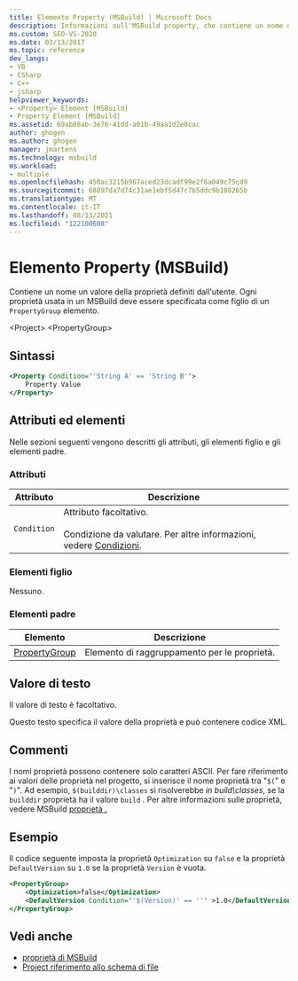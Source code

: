 ```yaml
---
title: Elemento Property (MSBuild) | Microsoft Docs
description: Informazioni sull'MSBuild property, che contiene un nome di proprietà definito dall'utente e un valore che deve essere specificato come figlio di un elemento PropertyGroup.
ms.custom: SEO-VS-2020
ms.date: 03/13/2017
ms.topic: reference
dev_langs:
- VB
- CSharp
- C++
- jsharp
helpviewer_keywords:
- <Property> Element [MSBuild]
- Property Element [MSBuild]
ms.assetid: 69ab08ab-3e76-41dd-a01b-49aa1d2e0cac
author: ghogen
ms.author: ghogen
manager: jmartens
ms.technology: msbuild
ms.workload:
- multiple
ms.openlocfilehash: 450ac3215b967aced23dcadf99e2f6a049c75cd9
ms.sourcegitcommit: 68897da7d74c31ae1ebf5d47c7b5ddc9b108265b
ms.translationtype: MT
ms.contentlocale: it-IT
ms.lasthandoff: 08/13/2021
ms.locfileid: "122100608"
---
```

# <a name="property-element-msbuild"></a>Elemento Property (MSBuild)

Contiene un nome un valore della proprietà definiti dall'utente. Ogni proprietà usata in un MSBuild deve essere specificata come figlio di un `PropertyGroup` elemento.

 \<Project> \<PropertyGroup>

## <a name="syntax"></a>Sintassi

```xml
<Property Condition="'String A' == 'String B'">
    Property Value
</Property>
```

## <a name="attributes-and-elements"></a>Attributi ed elementi

 Nelle sezioni seguenti vengono descritti gli attributi, gli elementi figlio e gli elementi padre.

### <a name="attributes"></a>Attributi

|Attributo|Descrizione|
|---------------|-----------------|
|`Condition`|Attributo facoltativo.<br /><br /> Condizione da valutare. Per altre informazioni, vedere [Condizioni](../msbuild/msbuild-conditions.md).|

### <a name="child-elements"></a>Elementi figlio

 Nessuno.

### <a name="parent-elements"></a>Elementi padre

|Elemento|Descrizione|
|-------------|-----------------|
|[PropertyGroup](../msbuild/propertygroup-element-msbuild.md)|Elemento di raggruppamento per le proprietà.|

## <a name="text-value"></a>Valore di testo

 Il valore di testo è facoltativo.

 Questo testo specifica il valore della proprietà e può contenere codice XML.

## <a name="remarks"></a>Commenti

 I nomi proprietà possono contenere solo caratteri ASCII. Per fare riferimento ai valori delle proprietà nel progetto, si inserisce il nome proprietà tra "`$(`" e "`)`". Ad esempio, `$(builddir)\classes` si risolverebbe *in build\classes*, se la `builddir` proprietà ha il valore `build` . Per altre informazioni sulle proprietà, vedere MSBuild [proprietà .](../msbuild/msbuild-properties.md)

## <a name="example"></a>Esempio

 Il codice seguente imposta la proprietà `Optimization` su `false` e la proprietà `DefaultVersion` su `1.0` se la proprietà `Version` è vuota.

```xml
<PropertyGroup>
    <Optimization>false</Optimization>
    <DefaultVersion Condition="'$(Version)' == ''" >1.0</DefaultVersion>
</PropertyGroup>
```

## <a name="see-also"></a>Vedi anche

- [proprietà di MSBuild](../msbuild/msbuild-properties.md)
- [Project riferimento allo schema di file](../msbuild/msbuild-project-file-schema-reference.md)
